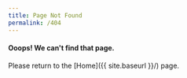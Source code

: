 ```yaml
---
title: Page Not Found
permalink: /404
---
```


#### Ooops! We can't find that page.

Please return to the [Home]({{ site.baseurl }}/) page.
